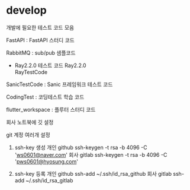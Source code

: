 # develop
개발에 필요한 테스트 코드 모음

FastAPI : FastAPI 스터디 코드

RabbitMQ : sub/pub 샘플코드

* Ray2.2.0 테스트 코드
Ray2.2.0  
RayTestCode

SanicTestCode : Sanic 프레임워크 테스트 코드

CodingTest : 코딩테스트 학습 코드

flutter_workspace : 플루터 스터디 코드 

회사 노트북에 깃 설정 

git 계정 여러개 설정
1. ssh-key 생성 
개인 github
ssh-keygen -t rsa -b 4096 -C 'ws0601@naver.com'
회사 gitlab
ssh-keygen -t rsa -b 4096 -C 'pws0601@hyosung.com'

2. ssh-key 등록
개인 github
ssh-add ~/.ssh/id_rsa_github
회사 gitlab
ssh-add ~/.ssh/id_rsa_gitlab



